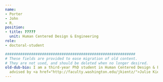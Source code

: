 ```yaml
---
name:
- Porter
- John
- R.
position:
- title: ?????
  unit: Human Centered Design & Engineering
role:
- doctoral-student

############################################################
# These fields are provided to ease migration of old content.
# They are not used, and should be deleted when no longer desired.
old-dub-bio: I am a third-year PhD student in Human Centered Design & Engineering
  advised by <a href="http://faculty.washington.edu/jkientz/">Julie Kientz</a>.
---
```

